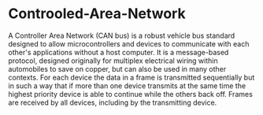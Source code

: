 # Controoled-Area-Network

A Controller Area Network (CAN bus) is a robust vehicle bus standard designed to allow microcontrollers and devices to communicate with each other's applications without a host computer. It is a message-based protocol, designed originally for multiplex electrical wiring within automobiles to save on copper, but can also be used in many other contexts. For each device the data in a frame is transmitted sequentially but in such a way that if more than one device transmits at the same time the highest priority device is able to continue while the others back off. Frames are received by all devices, including by the transmitting device.
